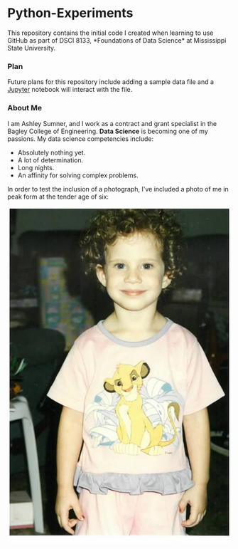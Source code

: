 <h1>Python-Experiments</h1>
This repository contains the initial code I created when learning to use GitHub as part of DSCI 8133, *Foundations of Data Science* at Mississippi State University.
<h3>Plan</h3>
Future plans for this repository include adding a sample data file and a <a href="https://jupyter.org/ ">Jupyter</a> notebook will interact with the file.
<h3>About Me</h3>
I am Ashley Sumner, and I work as a contract and grant specialist in the Bagley College of Engineering. <b>Data Science</b> is becoming one of my passions.
My data science competencies include:
<ul>
  <li>Absolutely nothing yet.</li>
  <li>A lot of determination.</li>
  <li>Long nights.</li>
  <li>An affinity for solving complex problems.</li>
</ul>
In order to test the inclusion of a photograph, I've included a photo of me in peak form at the tender age of six:

![00-pdR39F-Nso6mDAs1RRZSzSBnnRLwz7o_Ugjk5aGu8b6Sxu2dbPV_zvJ_Wk1yfasJ.jpg](https://github.com/Adcardenas91/Python-Experiments/blob/c23e42f3f898623c369dfae3db19a24b66506a4e/00-pdR39F-Nso6mDAs1RRZSzSBnnRLwz7o_Ugjk5aGu8b6Sxu2dbPV_zvJ_Wk1yfasJ.jpg)
